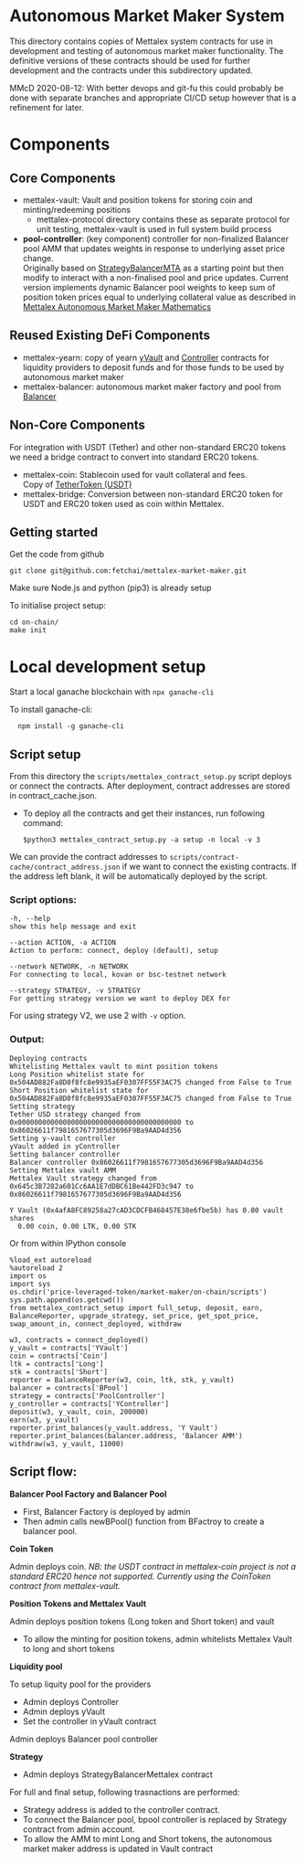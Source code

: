 # Autonomous Market Maker System
This directory contains copies of Mettalex system contracts for use in development
and testing of autonomous market maker functionality.  The definitive versions of
these contracts should be used for further development and the contracts under this
subdirectory updated.  

MMcD 2020-08-12: With better devops and git-fu this could probably be done with separate
branches and appropriate CI/CD setup however that is a refinement for later.

# Components

## Core Components
* mettalex-vault: Vault and position tokens for storing coin and minting/redeeming positions 
  * mettalex-protocol directory contains these as separate protocol for unit testing, mettalex-vault is used in full system
    build process
* **pool-controller**: (key component) controller for non-finalized Balancer pool AMM that 
  updates weights in response to underlying asset price change.  
  Originally based on  [StrategyBalancerMTA](https://etherscan.io/address/0x15f8afe8e14a91814808fb14cdf25feca4bd835a#code) as
  a starting point but then modify to interact with a non-finalised pool and price updates.
  Current version implements dynamic Balancer pool weights to keep sum of position token prices
  equal to underlying collateral value as described in 
  [Mettalex Autonomous Market Maker Mathematics](https://medium.com/mettalex/mettalex-autonomous-market-maker-mathematics-f28470d188d6)

## Reused Existing DeFi Components 
* mettalex-yearn: copy of yearn [yVault](https://etherscan.io/address/0x5dbcf33d8c2e976c6b560249878e6f1491bca25c#code)
  and [Controller](https://etherscan.io/address/0x31317f9a5e4cc1d231bdf07755c994015a96a37c#code) contracts for liquidity providers to deposit funds and for 
  those funds to be used by autonomous market maker
* mettalex-balancer: autonomous market maker factory and pool from 
  [Balancer](https://docs.balancer.finance/smart-contracts/addresses) 

## Non-Core Components
For integration with USDT (Tether) and other non-standard ERC20 tokens we need a bridge contract
to convert into standard ERC20 tokens.

* mettalex-coin: Stablecoin used for vault collateral and fees.  
  Copy of [TetherToken (USDT)](https://etherscan.io/address/0xdac17f958d2ee523a2206206994597c13d831ec7#code)
* mettalex-bridge: Conversion between non-standard ERC20 token for USDT and ERC20 token used as coin within Mettalex.


## Getting started
Get the code from github
    
    git clone git@github.com:fetchai/mettalex-market-maker.git

Make sure Node.js and python (pip3) is already setup

To initialise project setup:

    cd on-chain/
    make init

# Local development setup
  Start a local ganache blockchain with `npx ganache-cli`

  To install ganache-cli:

      npm install -g ganache-cli

## Script setup
From this directory the `scripts/mettalex_contract_setup.py` script deploys or connect the contracts. After deployment, contract addresses are stored in contract_cache.json.


* To deploy all the contracts and get their instances, run following command:

    `$python3 mettalex_contract_setup.py -a setup -n local -v 3`

We can provide the contract addresses to `scripts/contract-cache/contract_address.json` if we want to connect the existing contracts.
If the address left blank, it will be automatically deployed by the script.
### Script options:
    -h, --help            
    show this help message and exit

    --action ACTION, -a ACTION
    Action to perform: connect, deploy (default), setup

    --network NETWORK, -n NETWORK
    For connecting to local, kovan or bsc-testnet network

    --strategy STRATEGY, -v STRATEGY
    For getting strategy version we want to deploy DEX for


For using strategy V2, we use 2 with `-v` option. 

### Output:

    Deploying contracts
    Whitelisting Mettalex vault to mint position tokens
    Long Position whitelist state for 0x504AD882Fa8D0f8fc8e9935aEF0307FF55F3AC75 changed from False to True
    Short Position whitelist state for 0x504AD882Fa8D0f8fc8e9935aEF0307FF55F3AC75 changed from False to True
    Setting strategy
    Tether USD strategy changed from 0x0000000000000000000000000000000000000000 to 0x86026611f7981657677305d3696F9Ba9AAD4d356
    Setting y-vault controller
    yVault added in yController
    Setting balancer controller
    Balancer controller 0x86026611f7981657677305d3696F9Ba9AAD4d356
    Setting Mettalex vault AMM
    Mettalex Vault strategy changed from 0x645c3B7282a601Cc6AA1E7dDBC61Be442FD3c947 to 0x86026611f7981657677305d3696F9Ba9AAD4d356

    Y Vault (0x4afA8FC89258a27cAD3CDCFB468457E38e6fbe5b) has 0.00 vault shares
      0.00 coin, 0.00 LTK, 0.00 STK


Or from within IPython console

    %load_ext autoreload
    %autoreload 2
    import os
    import sys
    os.chdir('price-leveraged-token/market-maker/on-chain/scripts')
    sys.path.append(os.getcwd())
    from mettalex_contract_setup import full_setup, deposit, earn, BalanceReporter, upgrade_strategy, set_price, get_spot_price, swap_amount_in, connect_deployed, withdraw
    
    w3, contracts = connect_deployed()
    y_vault = contracts['YVault']
    coin = contracts['Coin']
    ltk = contracts['Long']
    stk = contracts['Short']
    reporter = BalanceReporter(w3, coin, ltk, stk, y_vault)
    balancer = contracts['BPool']
    strategy = contracts['PoolController']
    y_controller = contracts['YController']
    deposit(w3, y_vault, coin, 200000)
    earn(w3, y_vault)
    reporter.print_balances(y_vault.address, 'Y Vault')
    reporter.print_balances(balancer.address, 'Balancer AMM')
    withdraw(w3, y_vault, 11000)

## Script flow:

**Balancer Pool Factory and Balancer Pool**

* First, Balancer Factory is deployed by admin
* Then admin calls newBPool() function from BFactroy to create a balancer pool.

**Coin Token**

Admin deploys coin.
*NB: the USDT contract in mettalex-coin project is not a standard ERC20 hence not supported.  Currently using the CoinToken contract from mettalex-vault.*
 
**Position Tokens and Mettalex Vault**

Admin deploys position tokens (Long token and Short token) and vault

* To allow the minting for position tokens, admin whitelists Mettalex Vault to long and short tokens
 
**Liquidity pool**

To setup liquity pool for the providers
* Admin deploys Controller 
* Admin deploys yVault
* Set the controller in yVault contract

Admin deploys Balancer pool controller

**Strategy**
    
* Admin deploys StrategyBalancerMettalex contract

For full and final setup, following trasnactions are performed:
* Strategy address is added to the controller contract.
* To connect the Balancer pool, bpool controller is replaced by Strategy contract from admin account.
* To allow the AMM to mint Long and Short tokens, the autonomous market maker address is updated in Vault contract